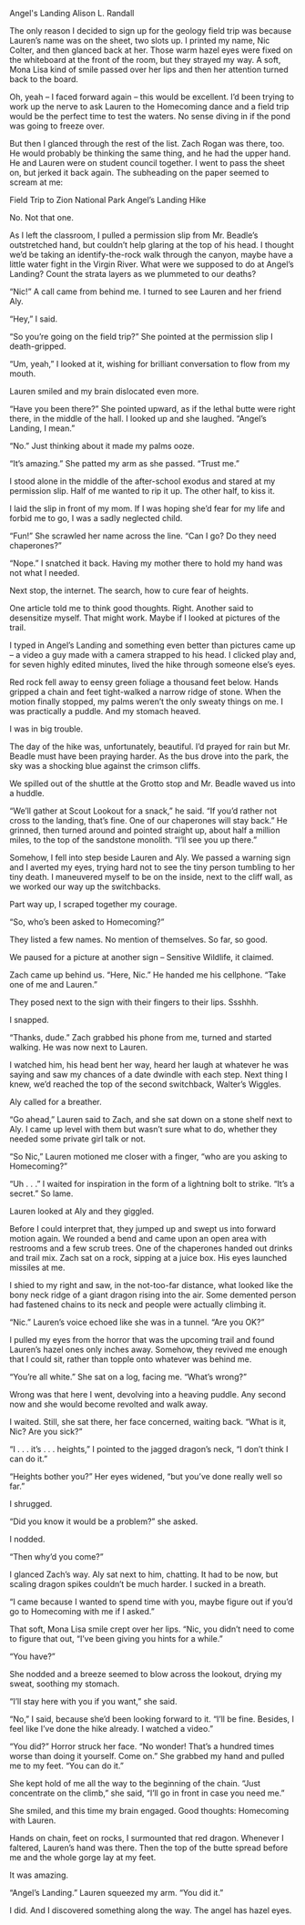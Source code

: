 Angel's Landing
Alison L. Randall

The only reason I decided to sign up for the geology field trip was because Lauren’s name was on the sheet, two slots up. I printed my name, Nic Colter, and then glanced back at her. Those warm hazel eyes were fixed on the whiteboard at the front of the room, but they strayed my way. A soft, Mona Lisa kind of smile passed over her lips and then her attention turned back to the board.

Oh, yeah – I faced forward again – this would be excellent. I’d been trying to work up the nerve to ask Lauren to the Homecoming dance and a field trip would be the perfect time to test the waters. No sense diving in if the pond was going to freeze over.

But then I glanced through the rest of the list. Zach Rogan was there, too. He would probably be thinking the same thing, and he had the upper hand. He and Lauren were on student council together. I went to pass the sheet on, but jerked it back again. The subheading on the paper seemed to scream at me:

Field Trip to Zion National Park
Angel’s Landing Hike

No. Not that one.

As I left the classroom, I pulled a permission slip from Mr. Beadle’s outstretched hand, but couldn’t help glaring at the top of his head. I thought we’d be taking an identify-the-rock walk through the canyon, maybe have a little water fight in the Virgin River. What were we supposed to do at Angel’s Landing? Count the strata layers as we plummeted to our deaths?

“Nic!” A call came from behind me. I turned to see Lauren and her friend Aly.

“Hey,” I said.

“So you’re going on the field trip?” She pointed at the permission slip I death-gripped.

“Um, yeah,” I looked at it, wishing for brilliant conversation to flow from my mouth.

Lauren smiled and my brain dislocated even more.

“Have you been there?” She pointed upward, as if the lethal butte were right there, in the middle of the hall. I looked up and she laughed. “Angel’s Landing, I mean.”

“No.” Just thinking about it made my palms ooze.

“It’s amazing.” She patted my arm as she passed. “Trust me.”

I stood alone in the middle of the after-school exodus and stared at my permission slip. Half of me wanted to rip it up. The other half, to kiss it.

I laid the slip in front of my mom. If I was hoping she’d fear for my life and forbid me to go, I was a sadly neglected child.

“Fun!” She scrawled her name across the line. “Can I go? Do they need chaperones?”

“Nope.” I snatched it back. Having my mother there to hold my hand was not what I needed.

Next stop, the internet. The search, how to cure fear of heights.

One article told me to think good thoughts. Right. Another said to desensitize myself. That might work. Maybe if I looked at pictures of the trail.

I typed in Angel’s Landing and something even better than pictures came up – a video a guy made with a camera strapped to his head. I clicked play and, for seven highly edited minutes, lived the hike through someone else’s eyes.

Red rock fell away to eensy green foliage a thousand feet below. Hands gripped a chain and feet tight-walked a narrow ridge of stone. When the motion finally stopped, my palms weren’t the only sweaty things on me. I was practically a puddle. And my stomach heaved.

I was in big trouble.

The day of the hike was, unfortunately, beautiful. I’d prayed for rain but Mr. Beadle must have been praying harder. As the bus drove into the park, the sky was a shocking blue against the crimson cliffs.

We spilled out of the shuttle at the Grotto stop and Mr. Beadle waved us into a huddle.

“We’ll gather at Scout Lookout for a snack,” he said. “If you’d rather not cross to the landing, that’s fine. One of our chaperones will stay back.” He grinned, then turned around and pointed straight up, about half a million miles, to the top of the sandstone monolith. “I’ll see you up there.”

Somehow, I fell into step beside Lauren and Aly. We passed a warning sign and I averted my eyes, trying hard not to see the tiny person tumbling to her tiny death. I maneuvered myself to be on the inside, next to the cliff wall, as we worked our way up the switchbacks.

Part way up, I scraped together my courage.

“So, who’s been asked to Homecoming?”

They listed a few names. No mention of themselves. So far, so good.

We paused for a picture at another sign – Sensitive Wildlife, it claimed.

Zach came up behind us. “Here, Nic.” He handed me his cellphone. “Take one of me and Lauren.”

They posed next to the sign with their fingers to their lips. Ssshhh.

I snapped.

“Thanks, dude.” Zach grabbed his phone from me, turned and started walking. He was now next to Lauren.

I watched him, his head bent her way, heard her laugh at whatever he was saying and saw my chances of a date dwindle with each step. Next thing I knew, we’d reached the top of the second switchback, Walter’s Wiggles.

Aly called for a breather.

“Go ahead,” Lauren said to Zach, and she sat down on a stone shelf next to Aly. I came up level with them but wasn’t sure what to do, whether they needed some private girl talk or not.

“So Nic,” Lauren motioned me closer with a finger, “who are you asking to Homecoming?”

“Uh . . .” I waited for inspiration in the form of a lightning bolt to strike. “It’s a secret.” So lame.

Lauren looked at Aly and they giggled.

Before I could interpret that, they jumped up and swept us into forward motion again. We rounded a bend and came upon an open area with restrooms and a few scrub trees. One of the chaperones handed out drinks and trail mix. Zach sat on a rock, sipping at a juice box. His eyes launched missiles at me.

I shied to my right and saw, in the not-too-far distance, what looked like the bony neck ridge of a giant dragon rising into the air. Some demented person had fastened chains to its neck and people were actually climbing it.

“Nic.” Lauren’s voice echoed like she was in a tunnel. “Are you OK?”

I pulled my eyes from the horror that was the upcoming trail and found Lauren’s hazel ones only inches away. Somehow, they revived me enough that I could sit, rather than topple onto whatever was behind me.

“You’re all white.” She sat on a log, facing me. “What’s wrong?”

Wrong was that here I went, devolving into a heaving puddle. Any second now and she would become revolted and walk away.

I waited. Still, she sat there, her face concerned, waiting back. “What is it, Nic? Are you sick?”

“I . . . it’s . . . heights,” I pointed to the jagged dragon’s neck, “I don’t think I can do it.”

“Heights bother you?” Her eyes widened, “but you’ve done really well so far.”

I shrugged.

“Did you know it would be a problem?” she asked.

I nodded.

“Then why’d you come?”

I glanced Zach’s way. Aly sat next to him, chatting. It had to be now, but scaling dragon spikes couldn’t be much harder. I sucked in a breath.

“I came because I wanted to spend time with you, maybe figure out if you’d go to Homecoming with me if I asked.”

That soft, Mona Lisa smile crept over her lips. “Nic, you didn’t need to come to figure that out, “I’ve been giving you hints for a while.”

“You have?”

She nodded and a breeze seemed to blow across the lookout, drying my sweat, soothing my stomach.

“I’ll stay here with you if you want,” she said.

“No,” I said, because she’d been looking forward to it. “I’ll be fine. Besides, I feel like I’ve done the hike already. I watched a video.”

“You did?” Horror struck her face. “No wonder! That’s a hundred times worse than doing it yourself. Come on.” She grabbed my hand and pulled me to my feet. “You can do it.”

She kept hold of me all the way to the beginning of the chain. “Just concentrate on the climb,” she said, “I’ll go in front in case you need me.”

She smiled, and this time my brain engaged. Good thoughts: Homecoming with Lauren.

Hands on chain, feet on rocks, I surmounted that red dragon. Whenever I faltered, Lauren’s hand was there. Then the top of the butte spread before me and the whole gorge lay at my feet.

It was amazing.

“Angel’s Landing.” Lauren squeezed my arm. “You did it.”

I did. And I discovered something along the way. The angel has hazel eyes.